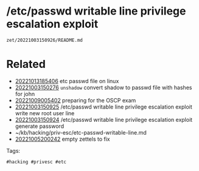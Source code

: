 # /etc/passwd writable line privilege escalation exploit

` zet/20221003150926/README.md `

# Related

- [20221013185406](/zet/20221013185406/README.md) etc passwd file on linux
- [20221003150276](/zet/20221003150276/README.md) `unshadow` convert shadow to passwd file with hashes for john
- [20221009005402](/zet/20221009005402/README.md) preparing for the OSCP exam
- [20221003150925](/zet/20221003150925/README.md) /etc/passwd writable line privilege escalation exploit write new root user line
- [20221003150924](/zet/20221003150924/README.md) /etc/passwd writable line privilege escalation exploit generate password
- ~/kb/hacking/priv-esc/etc-passwd-writable-line.md
- [20221005200242](/zet/20221005200242/README.md) empty zettels to fix

Tags:

    #hacking #privesc #etc 
